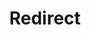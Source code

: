 ﻿---
layout: src/layouts/Redirect.astro
title: Redirect
redirect: /docs/packaging-applications/build-servers
pubDate:  2023-01-01
navSearch: false
navSitemap: false
navMenu: false
---
